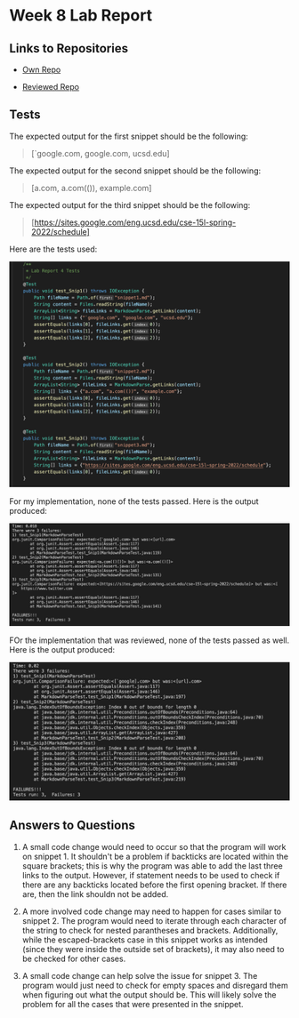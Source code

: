# Week 8 Lab Report

## Links to Repositories

* [Own Repo](https://github.com/pnair03/markdown-parser)

* [Reviewed Repo](https://github.com/anhthony/markdown-parser)

## Tests

The expected output for the first snippet should be the following:

> [`google.com, google.com, ucsd.edu]

The expected output for the second snippet should be the following:

> [a.com, a.com(()), example.com]

The expected output for the third snippet should be the following:

> [https://sites.google.com/eng.ucsd.edu/cse-15l-spring-2022/schedule]

Here are the tests used:

![Image](ss25.png)

For my implementation, none of the tests passed. Here is the output produced: 

![Image](ss26.png)

FOr the implementation that was reviewed, none of the tests passed as well. Here is the output produced:

![Image](ss27.png)

## Answers to Questions

1. A small code change would need to occur so that the program will work on snippet 1. It shouldn't be a problem if backticks are located within the square brackets; this is why the program was able to add the last three links to the output. However, if statement needs to be used to check if there are any backticks located before the first opening bracket. If there are, then the link shouldn not be added.  

2. A more involved code change may need to happen for cases similar to snippet 2. The program would need to iterate through each character of the string to check for nested parantheses and brackets. Additionally, while the escaped-brackets case in this snippet works as intended (since they were inside the outside set of brackets), it may also need to be checked for other cases.

3. A small code change can help solve the issue for snippet 3. The program would just need to check for empty spaces and disregard them when figuring out what the output should be. This will likely solve the problem for all the cases that were presented in the snippet.  

